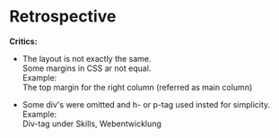 # Retrospective 

**Critics:**
- The layout is not exactly the same. <br>
    Some margins in CSS ar not equal. <br>
    Example: <br>
    The top margin for the right column (referred as main column)

- Some div's were omitted and h- or p-tag used insted for simplicity. <br>
    Example: <br>
    Div-tag under Skills, Webentwicklung 
